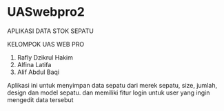 # UASwebpro2
APLIKASI DATA STOK SEPATU

KELOMPOK UAS WEB PRO 
1. Rafly Dzikrul Hakim
2. Alfina Latifa
3. Alif Abdul Baqi

Aplikasi ini untuk menyimpan data sepatu dari merek sepatu, size, jumlah, design dan model sepatu. dan memiliki fitur login untuk user yang ingin mengedit data tersebut
